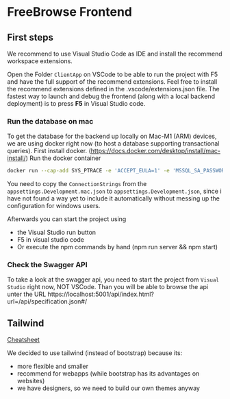 # FreeBrowse Frontend

## First steps

We recommend to use Visual Studio Code as IDE and install the recommend workspace extensions.

Open the Folder `ClientApp` on VSCode to be able to run the project with F5 and have the full support of the recommend extensions.
Feel free to install the recommend extensions defined in the .vscode/extensions.json file.
The fastest way to launch and debug the frontend (along with a local backend deployment) is to press **F5** in Visual Studio code.

### Run the database on mac

To get the database for the backend up locally on Mac-M1 (ARM) devices, we are using docker right now (to host a database supporting transactional queries).
First install docker. (https://docs.docker.com/desktop/install/mac-install/)
Run the docker container
```bash
docker run --cap-add SYS_PTRACE -e 'ACCEPT_EULA=1' -e 'MSSQL_SA_PASSWORD=yourStrong(!)Password' -p 1433:1433 --name azuresqledge -d mcr.microsoft.com/azure-sql-edge
```

You need to copy the `ConnectionStrings` from the `appsettings.Development.mac.json` to `appsettings.Development.json`, since i have not found a way yet to include it automatically without messing up the configuration for windows users.

Afterwards you can start the project using
- the Visual Studio run button
- F5 in visual studio code
- Or execute the npm commands by hand (npm run server && npm start)

### Check the Swagger API

To take a look at the swagger api, you need to start the project from `Visual Studio` right now, NOT VSCode.
Than you will be able to browse the api unter the URL https://localhost:5001/api/index.html?url=/api/specification.json#/

## Tailwind

[Cheatsheet](https://tailwindcomponents.com/cheatsheet/)

We decided to use tailwind (instead of bootstrap) because its:
- more flexible and smaller
- recommend for webapps (while bootstrap has its advantages on websites)
- we have designers, so we need to build our own themes anyway
